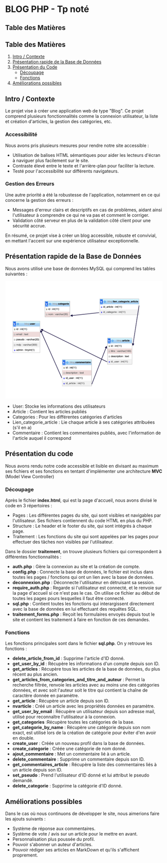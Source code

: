 # BLOG PHP - Tp noté
## Table des Matières
## Table des Matières

1. [Intro / Contexte](#intro--contexte)
2. [Présentation rapide de la Base de Données](#présentation-rapide-de-la-base-de-données)
3. [Présentation du Code](#présentation-du-code)
    - [Découpage](#découpage)
    - [Fonctions](#fonctions)
3. [Améliorations possibles](#améliorations-possibles)

## Intro / Contexte
Le projet vise à créer une application web de type "Blog". Ce projet comprend plusieurs fonctionnalités comme la connexion utilisateur, la liste et création d'articles, la gestion des catégories, etc.

### Accessibilité

Nous avons pris plusieurs mesures pour rendre notre site accessible :

- Utilisation de balises HTML sémantiques pour aider les lecteurs d'écran à naviguer plus facilement sur le site.
- Contraste élevé entre le texte et l'arrière-plan pour faciliter la lecture.
- Testé pour l'accessibilité sur différents navigateurs.

### Gestion des Erreurs

Une autre priorité a été la robustesse de l'application, notamment en ce qui concerne la gestion des erreurs :

- Messages d'erreur clairs et descriptifs en cas de problèmes, aidant ainsi l'utilisateur à comprendre ce qui ne va pas et comment le corriger.
- Validation côté serveur en plus de la validation côté client pour une sécurité accrue.

En résumé, ce projet vise à créer un blog accessible, robuste et convivial, en mettant l'accent sur une expérience utilisateur exceptionnelle.

## Présentation rapide de la Base de Données
Nous avons utilisé une base de données MySQL qui comprend les tables suivantes :

![Base de donée](./BD.png)

* User: Stocke les informations des utilisateurs
* Article : Contient les articles publiés
* Categories : Pour les différentes catégories d'articles
* Lien_categorie_article : Lie chaque article à ses catégories attribuées (s'il en a)
* Commentaire : Contient les commentaires publiés, avec l'information de l'article auquel il correspond

## Présentation du code
Nous avons rendu notre code accessible et lisible en divisant au maximum ses fichiers et ses fonctions en tentant d'implémenter une architecture **MVC** (Model View Controller) 

### Découpage
Après le fichier **index.html**, qui est la page d'accueil, nous avons divisé le code en 3 répertoires :
* Pages : Les différentes pages du site, qui sont visibles et navigables par l'utilisateur. Ses fichiers contiennent du code HTML en plus du PHP.
* Structure : Le header et le footer du site, qui sont intégrés à chaque page.
* Traitement : Les fonctions du site qui sont appelées par les pages pour effectuer des tâches non visibles par l'utilisateur.

Dans le dossier **traitement**, on trouve plusieurs fichiers qui correspondent à différentes fonctionnalités :
* **auth.php** : Gère la connexion au site et la création de compte.
* **config.php** : Connecte la base de données, le fichier est inclus dans toutes les pages / fonctions qui ont un lien avec la base de données.
* **deconnexion.php** : Déconnecte l'utilisateur en détruisant sa session.
* **require_auth.php** : Regarde si l'utilisateur est connecté, et le renvoie sur la page d'accueil si ce n'est pas le cas. On utilise ce fichier au début de toutes les pages pours lesquelles il faut être connecté.
* **sql.php** : Contient toutes les fonctions qui interargissent directement avec la base de données en lui effectuant des requêtes SQL.
* **traitement_forms.php** : Reçoit les formulaires envoyés depuis tout le site et contient les traitement à faire en fonction de ces demandes.

### Fonctions
Les fonctions principales sont dans le fichier **sql.php**.
On y retrouve les fonctions :
* **delete_article_from_id** : Supprime l'article d'ID donné.
* **get_user_by_id** : Récupère les informations d'un compte depuis son ID.
* **get_articles** :  Récupère tous les articles de la base de données, du plus récent au plus ancien.
* **get_articles_from_categories_and_titre_and_auteur** : Permet la recherche filtrée, renvoie les articles avec au moins une des catégories données, et avec soit l'auteur soit le titre qui contient la chaîne de caractère donnée en paramètre.
* **get_article** : Récupère un article depuis son ID.
* **nvarticle** : Créé un article avec les propriétés données en paramètre.
* **get_user_by_email** : Récupère un utilisateur depuis son adresse mail, utilisé pour reconnaître l'utilisateur à la connexion.
* **get_categories** :Récupère toutes les catégories de la base.
* **get_categorie_by_name** : Récupère une catégorie depuis son nom exact, est utilisé lors de la création de catégorie pour éviter d'en avoir en double.
* **create_user** : Créée un nouveau profil dans la base de données.
* **create_categorie** : Créée une catégorie de nom donné.
* **ajout_commentaire** : Met un commentaire lié à un article.
* **delete_commentaire** : Supprime un commentaire depuis son ID.
* **get_commentaires_article** : Récupère la liste des commentaires liés à un article depuis son ID.
* **set_pseudo** : Prend l'utilisateur d'ID donné et lui attribut le pseudo demandé.
* **delete_categorie** : Supprime la catégorie d'ID donné.

## Améliorations possibles
Dans le cas où nous continuons de développer le site, nous aimerions faire les ajouts suivants :
* Système de réponse aux commentaires.
* Système de vote / avis sur un article pour le mettre en avant.
* Personnalisation plus poussée du profil.
* Pouvoir s'abonner un auteur d'articles.
* Pouvoir rédiger ses articles en MarkDown et qu'ils s'affichent proprement.